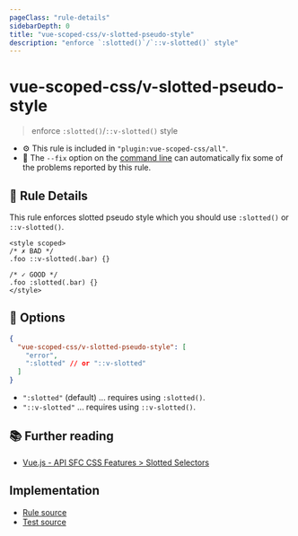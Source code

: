 ```yaml
---
pageClass: "rule-details"
sidebarDepth: 0
title: "vue-scoped-css/v-slotted-pseudo-style"
description: "enforce `:slotted()`/`::v-slotted()` style"
---
```

# vue-scoped-css/v-slotted-pseudo-style

> enforce `:slotted()`/`::v-slotted()` style

- :gear: This rule is included in `"plugin:vue-scoped-css/all"`.
- :wrench: The `--fix` option on the [command line](https://eslint.org/docs/user-guide/command-line-interface#fixing-problems) can automatically fix some of the problems reported by this rule.

## :book: Rule Details

This rule enforces slotted pseudo style which you should use `:slotted()` or `::v-slotted()`.

<eslint-code-block fix :rules="{'vue-scoped-css/v-slotted-pseudo-style': ['error']}">

```vue
<style scoped>
/* ✗ BAD */
.foo ::v-slotted(.bar) {}

/* ✓ GOOD */
.foo :slotted(.bar) {}
</style>
```

</eslint-code-block>

## :wrench: Options

```json
{
  "vue-scoped-css/v-slotted-pseudo-style": [
    "error",
    ":slotted" // or "::v-slotted"
  ]
}
```

- `":slotted"` (default) ... requires using `:slotted()`.
- `"::v-slotted"` ... requires using `::v-slotted()`.

## :books: Further reading

- [Vue.js - API SFC CSS Features > Slotted Selectors](https://vuejs.org/api/sfc-css-features.html#slotted-selectors)

## Implementation

- [Rule source](https://github.com/future-architect/eslint-plugin-vue-scoped-css/blob/master/lib/rules/v-slotted-pseudo-style.ts)
- [Test source](https://github.com/future-architect/eslint-plugin-vue-scoped-css/blob/master/tests/lib/rules/v-slotted-pseudo-style.js)
